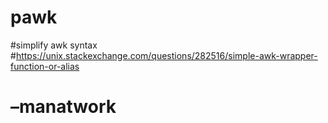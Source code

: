 # pawk
#simplify awk syntax
#https://unix.stackexchange.com/questions/282516/simple-awk-wrapper-function-or-alias
# –manatwork
